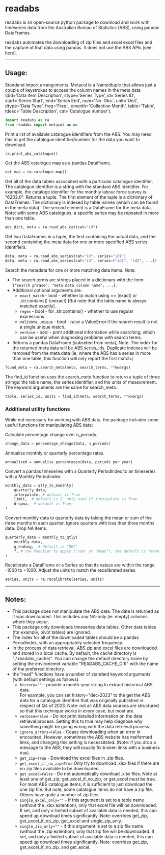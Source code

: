 # readabs

readabs is an open-source python package to download and work with 
timeseries data from the Australian Bureau of Statistics (ABS),
using pandas DataFrames. 

readabs automates the downloading of zip files and excel
excel files and the capture of that data using pandas. It does not
use the ABS APIs (see: 
[here](https://www.abs.gov.au/about/data-services/application-programming-interfaces-apis)).


---


## Usage:


Standand import arrangements. Metacol is a Namedtuple that allows just a couple of
keystrokes to access the column names in the meta data (did='Data Item Description', stype='Series Type', id='Series ID', start='Series Start', end='Series End', num='No. Obs.', unit='Unit', dtype='Data Type', freq='Freq.', cmonth='Collection Month', table='Table', tdesc='Table Description', cat='Catalogue number').  
```python
import readabs as ra
from readabs import metacol as mc
```



Print a list of available catalogue identifiers from the ABS. You may need
this to get the catalogue identifier/number for the data you want to download.
```python
ra.print_abs_catalogue()
```


Get the ABS catalogue map as a pandas DataFrame.
```python
cat_map = ra.catalogue_map()
```


Get all of the data tables associated with a particular catalogue identifier.
The catalogue identifier is a string with the standard ABS identifier. For example, 
the cataloge identifier for the monthly labour force survey is "6202.0".
Returns a tuple. The first element of the tuple is a dictionary of DataFrames.
The dictionary is indexed by table names (which can be found in the meta data).
The second element is a DataFrame for the meta data. Note: with some ABS
catalogues, a specific series may be repeated in more than one table.
```python
abs_dict, meta = ra.read_abs_cat(cat="id")
```


Get two DataFrames in a tuple, the first containing the actual data, and the
second containing the meta data for one or more specified ABS series identifiers.
```python
data, meta = ra.read_abs_series(cat="id", series="id1")
data, meta = ra.read_abs_series(cat="id", series=("id1", "id2", ...))
```

Search the metadata for one or more matching data items. Note:
- The search terms are strings placed in a dictionary with the form 
  `{"search phrase": "meta data column name", ...}`. 
- Additional optional arguments are:
     - `exact_match` - bool - whether to match using == (exact) or .str.contains() (inexact)
       [But note that the table name is always matched exactly].
     - `regex` - bool - for .str.contains() - whether to use regular expressions.
     - `validate_unique` - bool - raise a ValueError if the search result is not a single 
       unique match.
     - `verbose` - bool - print additional information while searching; which can
       be useful when diagnosing problems with search terms.
- Returns a pandas DataFrame (subseted from meta), Note: The index for the returned 
  meta data will be ABS series_ids. Duplicate indexes will be removed from the meta 
  data (ie. where the ABS has a series in more than one table, this function will only 
  report the first match.)

```python
found_meta = ra.search_meta(meta, search_terms, **kwargs)

```

The find_id function uses the search_mete function to return a tuple of three strings: the table name, the series identifier, and the units of measurement. The keyword arguments are the same for search_meta.
```python
table, series_id, units = find_id(meta, search_terms, **kwargs)
```


### Additional utility functions
While not necessary for working with ABS data, the package includes some useful
functions for manipulating ABS data:

Calculate percentage change over n_periods.
```python
change_data = percentage_change(data, n_periods)
```

Annualise monthly or quarterly percentage rates.
```python0
annualised = annualise_percentages(data, periods_per_year)
```

Convert a pandas timeseries with a Quarterly PeriodIndex to an
timeseries with a Monthly PeriodIndex.
```python
monthly_data = qtly_to_monthly(
    quarterly_data, 
    interpolate, # default is True
    limit,  # default is 2, only used if interpolate is True
    dropna,  # default is True,
)
```

Convert monthly data to quarterly data by taking the mean or sum of
the three months in each quarter. Ignore quarters with less than
three months data. Drop NA items. 
```python
quarterly_data = monthly_to_qtly(
    monthly_data,
    q_ending,  # default is "DEC"
    f, # the function to apply ("sum" or "mean"), the default is "mean"
)
```

Recalibrate a DataFrame or a Series so that its values are within the 
range -1000 to +1000. Adjust the units to match the recalibrated series.
```python
series, units = ra.recalibrate(series, units)
```


---

## Notes:

 * This package does not manipulate the ABS data. The data is returned as it
   was downloaded. This includes any NA-only (ie. empty) columns where they occur.
 * This package only downloads timeseries data tables. Other data tables (for example,
   pivot tables) are ignored.
 * The index for all of the downloaded tables should be a pandas PeriodIndex, with an
   appropriately selected frequency. 
 * In the process of data retrieval, ABS zip and excel files are downloaded and
   stored in a local cache. By default, the cache directory is "./.readabs_cache/". 
   You can change the default directory name by setting the environemnt variable 
   "READABS_CACHE_DIR" with the name of the preferred directory.
 * the "read" functions have a number of standard keyword arguments (with default 
   settings as follows):
   - `history=""` - provide a month-year string to extract historical ABS data.  
     For example, you can set history="dec-2023" to the get the ABS data for a 
     catalogue identifier that was originally published in respect of Q4 of 2023. 
     Note: not all ABS data sources are structured so that this technique works
     in every case; but most are.
   - `verbose=False` - Do not print detailed information on the data retrieval process.
     Setting this to true may help diagnose why something might be going wrong with the
     data retrieval process. 
   - `ignore_errors=False` - Cease downloading when an error in encounted. However,
     sometimes the ABS website has malformed links, and changing this setting is 
     necessitated. (Note: if you drop a message to the ABS, they will usually fix 
     broken links with a business day). 
   - `get_zip=True` - Download the excel files in .zip files.
   - `get_excel_if_no_zip=True` Only try to download .xlsx files if there are no
     zip files available to be downloaded.
   - `get_excel=False` - Do not automatically download .xlsx files. 
     Note at least one of get_zip, get_excel_if_no_zip, or get_excel must be true. 
     For most ABS catalogue items, it is sufficient to just download the one zip 
     file. But note, some catalogue items do not have a zip file. Others have 
     quite a number of zip files.
   - `single_excel_only=""` - if this argument is set to a table name (without the 
     .xlsx extention), only that excel file will be downloaded. If set, and only a 
     limited subset of available data is needed, this can speed up download 
     times significantly. Note: overrides get_zip, get_excel_if_no_zip, get_excel and 
     single_zip_only.
   - `single_zip_only=""` - if this argument is set to a zip file name (without
     the .zip extention), only that zip file will be downloaded. If set, and only a 
     limited subset of available data is needed, this can speed up download times 
     significantly. Note: overrides get_zip, get_excel_if_no_zip, and get_excel.

